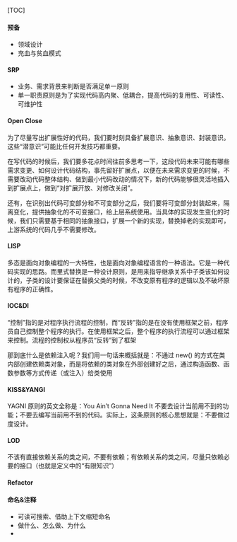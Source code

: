 [TOC]



#### 预备

* 领域设计
* 充血与贫血模式

#### SRP

* 业务、需求背景来判断是否满足单一原则
* 单一职责原则是为了实现代码高内聚、低耦合，提高代码的复用性、可读性、可维护性

#### Open Close

为了尽量写出扩展性好的代码，我们要时刻具备扩展意识、抽象意识、封装意识。这些“潜意识”可能比任何开发技巧都重要。

在写代码的时候后，我们要多花点时间往前多思考一下，这段代码未来可能有哪些需求变更、如何设计代码结构，事先留好扩展点，以便在未来需求变更的时候，不需要改动代码整体结构、做到最小代码改动的情况下，新的代码能够很灵活地插入到扩展点上，做到“对扩展开放、对修改关闭”。

还有，在识别出代码可变部分和不可变部分之后，我们要将可变部分封装起来，隔离变化，提供抽象化的不可变接口，给上层系统使用。当具体的实现发生变化的时候，我们只需要基于相同的抽象接口，扩展一个新的实现，替换掉老的实现即可，上游系统的代码几乎不需要修改。

#### LISP

多态是面向对象编程的一大特性，也是面向对象编程语言的一种语法。它是一种代码实现的思路。而里式替换是一种设计原则，是用来指导继承关系中子类该如何设计的，子类的设计要保证在替换父类的时候，不改变原有程序的逻辑以及不破坏原有程序的正确性。



#### IOC&DI

“控制”指的是对程序执行流程的控制，而“反转”指的是在没有使用框架之前，程序员自己控制整个程序的执行。在使用框架之后，整个程序的执行流程可以通过框架来控制。流程的控制权从程序员“反转”到了框架

那到底什么是依赖注入呢？我们用一句话来概括就是：不通过 new() 的方式在类内部创建依赖类对象，而是将依赖的类对象在外部创建好之后，通过构造函数、函数参数等方式传递（或注入）给类使用

#### KISS&YANGI

YAGNI 原则的英文全称是：You Ain’t Gonna Need It 不要去设计当前用不到的功能；不要去编写当前用不到的代码。实际上，这条原则的核心思想就是：不要做过度设计。

####  LOD

不该有直接依赖关系的类之间，不要有依赖；有依赖关系的类之间，尽量只依赖必要的接口（也就是定义中的“有限知识”）



#### Refactor

#### 命名&注释

* 可读可搜索、借助上下文缩短命名
* 做什么、怎么做、为什么
* 



